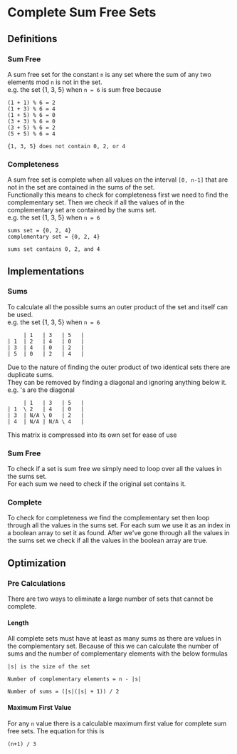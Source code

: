 # Complete Sum Free Sets

## Definitions
### Sum Free
A sum free set for the constant `n` is any set where the sum of any two elements mod `n` is not in the set. <br>
e.g. the set {1, 3, 5} when `n = 6` is sum free because
```
(1 + 1) % 6 = 2
(1 + 3) % 6 = 4
(1 + 5) % 6 = 0
(3 + 3) % 6 = 0
(3 + 5) % 6 = 2
(5 + 5) % 6 = 4

{1, 3, 5} does not contain 0, 2, or 4
```

### Completeness
A sum free set is complete when all values on the interval `[0, n-1]` that are not in the set are contained in the sums of the set. <br>
Functionally this means to check for completeness first we need to find the complementary set. Then we check if all the values of in the complementary set are contained by the sums set. <br>
e.g. the set {1, 3, 5} when `n = 6`
```
sums set = {0, 2, 4}
complementary set = {0, 2, 4}

sums set contains 0, 2, and 4
```


## Implementations
### Sums
To calculate all the possible sums an outer product of the set and itself can be used. <br>
e.g. the set {1, 3, 5} when `n = 6`
```
     | 1   | 3   | 5   |
| 1  | 2   | 4   | 0   |
| 3  | 4   | 0   | 2   |
| 5  | 0   | 2   | 4   |
```
Due to the nature of finding the outer product of two identical sets there are duplicate sums. <br>
They can be removed by finding a diagonal and ignoring anything below it. <br>
e.g. \'s are the diagonal
```
     | 1   | 3   | 5   |
| 1  \ 2   | 4   | 0   |
| 3  | N/A \ 0   | 2   |
| 4  | N/A | N/A \ 4   |
```
This matrix is compressed into its own set for ease of use

### Sum Free
To check if a set is sum free we simply need to loop over all the values in the sums set. <br>
For each sum we need to check if the original set contains it.

### Complete
To check for completeness we find the complementary set then loop through all the values in the sums set.
For each sum we use it as an index in a boolean array to set it as found. 
After we've gone through all the values in the sums set we check if all the values in the boolean array are true.


## Optimization
### Pre Calculations
There are two ways to eliminate a large number of sets that cannot be complete.
#### Length
All complete sets must have at least as many sums as there are values in the complementary set. 
Because of this we can calculate the number of sums and the number of complementary elements with the below formulas
```
|s| is the size of the set

Number of complementary elements = n - |s|

Number of sums = (|s|(|s| + 1)) / 2
```

#### Maximum First Value
For any `n` value there is a calculable maximum first value for complete sum free sets. 
The equation for this is
```
(n+1) / 3
```